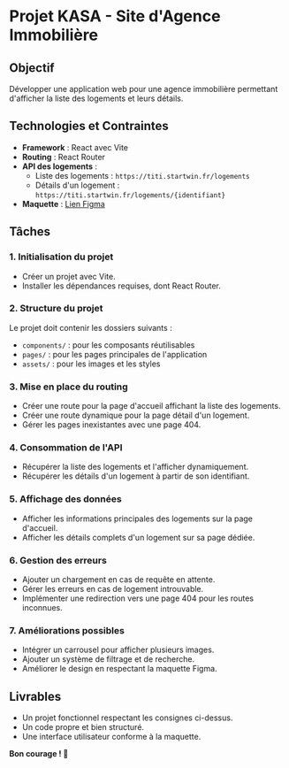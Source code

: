 # Projet KASA - Site d'Agence Immobilière

## Objectif
Développer une application web pour une agence immobilière permettant d'afficher la liste des logements et leurs détails.

## Technologies et Contraintes
- **Framework** : React avec Vite
- **Routing** : React Router
- **API des logements** :
  - Liste des logements : `https://titi.startwin.fr/logements`
  - Détails d'un logement : `https://titi.startwin.fr/logements/{identifiant}`
- **Maquette** : [Lien Figma](https://www.figma.com/design/18JBuOu3AvMWSni1JgX6TT/Kasa-FR?node-id=0-1&p=f&t=7O9vaSJoMpMFg88u-0)

## Tâches

### 1. Initialisation du projet
- Créer un projet avec Vite.
- Installer les dépendances requises, dont React Router.

### 2. Structure du projet
Le projet doit contenir les dossiers suivants :
- `components/` : pour les composants réutilisables
- `pages/` : pour les pages principales de l'application
- `assets/` : pour les images et les styles

### 3. Mise en place du routing
- Créer une route pour la page d'accueil affichant la liste des logements.
- Créer une route dynamique pour la page détail d'un logement.
- Gérer les pages inexistantes avec une page 404.

### 4. Consommation de l'API
- Récupérer la liste des logements et l'afficher dynamiquement.
- Récupérer les détails d'un logement à partir de son identifiant.

### 5. Affichage des données
- Afficher les informations principales des logements sur la page d'accueil.
- Afficher les détails complets d'un logement sur sa page dédiée.

### 6. Gestion des erreurs
- Ajouter un chargement en cas de requête en attente.
- Gérer les erreurs en cas de logement introuvable.
- Implémenter une redirection vers une page 404 pour les routes inconnues.

### 7. Améliorations possibles
- Intégrer un carrousel pour afficher plusieurs images.
- Ajouter un système de filtrage et de recherche.
- Améliorer le design en respectant la maquette Figma.

## Livrables
- Un projet fonctionnel respectant les consignes ci-dessus.
- Un code propre et bien structuré.
- Une interface utilisateur conforme à la maquette.

**Bon courage ! 🚀**

